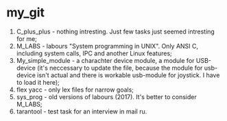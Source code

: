 # my_git


1. C_plus_plus - nothing intresting. Just few tasks just seemed intresting for me;
2. M_LABS - labours "System programming in UNIX". Only ANSI C, including system calls, IPC and another Linux features;
3. My_simple_module - a charachter device module, a module for USB-device (it's neccessary to update the file, because the module for
usb-device isn't actual and there is workable usb-module for joystick. I have to load it here);
4. flex yacc - only lex files for narrow goals;
5. sys_prog - old versions of labours (2017). It's better to consider M_LABS;
6. tarantool - test task for an interview in mail ru.
